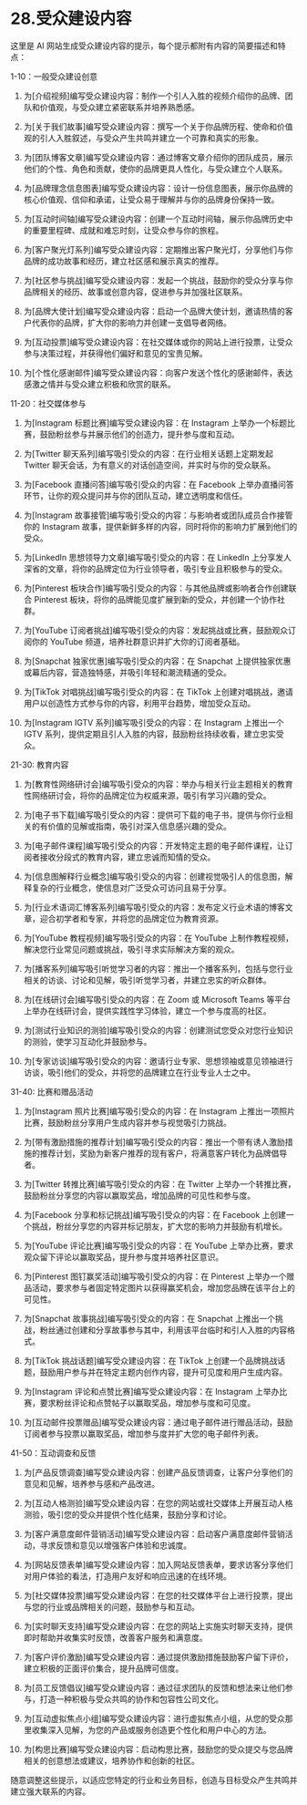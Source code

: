 



# 28.受众建设内容



这里是 AI 网站生成受众建设内容的提示，每个提示都附有内容的简要描述和特点：

1-10：一般受众建设创意

1.  为[介绍视频]编写受众建设内容：制作一个引人入胜的视频介绍你的品牌、团队和价值观，与受众建立紧密联系并培养熟悉感。

1.  为[关于我们故事]编写受众建设内容：撰写一个关于你品牌历程、使命和价值观的引人入胜叙述，与受众产生共鸣并建立一个可靠和真实的形象。

1.  为[团队博客文章]编写受众建设内容：通过博客文章介绍你的团队成员，展示他们的个性、角色和贡献，使你的品牌更具人性化，与受众建立个人联系。

1.  为[品牌理念信息图表]编写受众建设内容：设计一份信息图表，展示你品牌的核心价值观、信仰和承诺，让受众易于理解并与你的品牌身份保持一致。

1.  为[互动时间轴]编写受众建设内容：创建一个互动时间轴，展示你品牌历史中的重要里程碑、成就和难忘时刻，让受众参与你的旅程。 

1.  为[客户聚光灯系列]编写受众建设内容：定期推出客户聚光灯，分享他们与你品牌的成功故事和经历，建立社区感和展示真实的推荐。

1.  为[社区参与挑战]编写受众建设内容：发起一个挑战，鼓励你的受众分享与你品牌相关的经历、故事或创意内容，促进参与并加强社区联系。

1.  为[品牌大使计划]编写受众建设内容：启动一个品牌大使计划，邀请热情的客户代表你的品牌，扩大你的影响力并创建一支倡导者网络。

1.  为[互动投票]编写受众建设内容：在社交媒体或你的网站上进行投票，让受众参与决策过程，并获得他们偏好和意见的宝贵见解。

1.  为[个性化感谢邮件]编写受众建设内容：向客户发送个性化的感谢邮件，表达感激之情并与受众建立积极和欣赏的联系。

11-20：社交媒体参与

1.  为[Instagram 标题比赛]编写受众建设内容：在 Instagram 上举办一个标题比赛，鼓励粉丝参与并展示他们的创造力，提升参与度和互动。

1.  为[Twitter 聊天系列]编写吸引受众的内容：在行业相关话题上定期发起 Twitter 聊天会话，为有意义的对话创造空间，并实时与你的受众联系。

1.  为[Facebook 直播问答]编写吸引受众的内容：在 Facebook 上举办直播问答环节，让你的观众提问并与你的团队互动，建立透明度和信任。

1.  为[Instagram 故事接管]编写吸引受众的内容：与影响者或团队成员合作接管你的 Instagram 故事，提供新鲜多样的内容，同时将你的影响力扩展到他们的受众。

1.  为[LinkedIn 思想领导力文章]编写吸引受众的内容：在 LinkedIn 上分享发人深省的文章，将你的品牌定位为行业领导者，吸引专业且积极参与的受众。

1.  为[Pinterest 板块合作]编写吸引受众的内容：与其他品牌或影响者合作创建联合 Pinterest 板块，将你的品牌能见度扩展到新的受众，并创建一个协作社群。

1.  为[YouTube 订阅者挑战]编写吸引受众的内容：发起挑战或比赛，鼓励观众订阅你的 YouTube 频道，培养社群意识并扩大你的订阅者基础。

1.  为[Snapchat 独家优惠]编写吸引受众的内容：在 Snapchat 上提供独家优惠或幕后内容，营造独特感，并吸引年轻和潮流精通的受众。

1.  为[TikTok 对唱挑战]编写吸引受众的内容：在 TikTok 上创建对唱挑战，邀请用户以创造性方式参与你的内容，利用平台趋势，增加受众互动。

1.  为[Instagram IGTV 系列]编写吸引受众的内容：在 Instagram 上推出一个 IGTV 系列，提供定期且引人入胜的内容，鼓励粉丝持续收看，建立忠实受众。

21-30: 教育内容

1.  为[教育性网络研讨会]编写吸引受众的内容：举办与相关行业主题相关的教育性网络研讨会，将你的品牌定位为权威来源，吸引有学习兴趣的受众。

1.  为[电子书下载]编写吸引受众的内容：提供可下载的电子书，提供与你行业相关的有价值的见解或指南，吸引对深入信息感兴趣的受众。

1.  为[电子邮件课程]编写吸引受众的内容：开发特定主题的电子邮件课程，让订阅者接收分段式的教育内容，建立忠诚而知情的受众。

1.  为[信息图解释行业概念]编写吸引受众的内容：创建视觉吸引人的信息图，解释复杂的行业概念，使信息对广泛受众可访问且易于分享。

1.  为[行业术语词汇博客系列]编写吸引受众的内容：发布定义行业术语的博客文章，迎合初学者和专家，并将您的品牌定位为教育资源。

1.  为[YouTube 教程视频]编写吸引受众的内容：在 YouTube 上制作教程视频，解决您行业常见问题或挑战，吸引寻求实际解决方案的观众。

1.  为[播客系列]编写吸引听觉学习者的内容：推出一个播客系列，包括与您行业相关的访谈、讨论和见解，吸引听觉学习者，并建立忠实的听众群体。

1.  为[在线研讨会]编写吸引受众的内容：在 Zoom 或 Microsoft Teams 等平台上举办在线研讨会，提供实践性学习体验，建立一个参与度高的社区。

1.  为[测试行业知识的测验]编写吸引受众的内容：创建测试您受众对您行业知识的测验，使学习互动化并鼓励参与。

1.  为[专家访谈]编写吸引受众的内容：邀请行业专家、思想领袖或意见领袖进行访谈，吸引他们的受众，并将您的品牌建立在行业专业人士之中。

31-40: 比赛和赠品活动

1.  为[Instagram 照片比赛]编写吸引受众的内容：在 Instagram 上推出一项照片比赛，鼓励粉丝分享用户生成内容并参与视觉吸引力挑战。

1.  为[带有激励措施的推荐计划]编写吸引受众的内容：推出一个带有诱人激励措施的推荐计划，奖励为新客户推荐的现有客户，将满意客户转化为品牌倡导者。

1.  为[Twitter 转推比赛]编写吸引受众的内容：在 Twitter 上举办一个转推比赛，鼓励粉丝分享您的内容以赢取奖品，增加品牌的可见性和参与度。

1.  为[Facebook 分享和标记挑战]编写吸引受众的内容：在 Facebook 上创建一个挑战，粉丝分享您的内容并标记朋友，扩大您的影响力并鼓励有机增长。

1.  为[YouTube 评论比赛]编写吸引受众的内容：在 YouTube 上举办比赛，要求观众留下评论以赢取奖品，提升参与度并培养社区意识。

1.  为[Pinterest 图钉赢奖活动]编写吸引受众的内容：在 Pinterest 上举办一个赠品活动，要求参与者固定特定图片以获得赢奖机会，增加您品牌在该平台上的可见性。

1.  为[Snapchat 故事挑战]编写吸引受众的内容：在 Snapchat 上推出一个挑战，粉丝通过创建和分享故事参与其中，利用该平台临时和引人入胜的内容格式。

1.  为[TikTok 挑战话题]编写受众建设内容：在 TikTok 上创建一个品牌挑战话题，鼓励用户参与并在特定主题内创作内容，提升可见度和用户生成内容。

1.  为[Instagram 评论和点赞比赛]编写受众建设内容：在 Instagram 上举办比赛，要求粉丝评论和点赞帖子以赢取奖品，增加参与度和可见度。

1.  为[互动邮件投票赠品]编写受众建设内容：通过电子邮件进行赠品活动，鼓励订阅者参与投票以赢取奖品，增加参与度并扩大您的电子邮件列表。

41-50：互动调查和反馈

1.  为[产品反馈调查]编写受众建设内容：创建产品反馈调查，让客户分享他们的意见和见解，培养参与感和产品改进。

1.  为[互动人格测验]编写受众建设内容：在您的网站或社交媒体上开展互动人格测验，吸引您的受众并提供个性化结果，鼓励分享和讨论。

1.  为[客户满意度邮件营销活动]编写受众建设内容：启动客户满意度邮件营销活动，寻求反馈和意见以增强客户体验和忠诚度。

1.  为[网站反馈表单]编写受众建设内容：加入网站反馈表单，要求访客分享他们对用户体验的看法，打造用户友好和响应迅速的在线环境。

1.  为[社交媒体投票]编写受众建设内容：在您的社交媒体平台上进行投票，提出与您的行业或品牌相关的问题，鼓励参与和互动。

1.  为[实时聊天支持]编写受众建设内容：在您的网站上实施实时聊天支持，提供即时帮助并收集实时反馈，改善客户服务和满意度。

1.  为[客户评价激励]编写受众建设内容：通过提供激励措施鼓励客户留下评价，建立积极的正面评价集合，提升品牌可信度。

1.  为[员工反馈倡议]编写受众建设内容：通过征求团队的反馈和想法来让他们参与，打造一种积极与受众共鸣的协作和包容性公司文化。

1.  为[互动虚拟焦点小组]编写受众建设内容：进行虚拟焦点小组，从您的受众那里收集深入见解，为您的产品或服务创造更个性化和用户中心的方法。

1.  为[构思比赛]编写受众建设内容：启动构思比赛，鼓励您的受众提交与您品牌相关的创意想法或建议，培养协作和创新的社区。

随意调整这些提示，以适应您特定的行业和业务目标，创造与目标受众产生共鸣并建立强大联系的内容。
